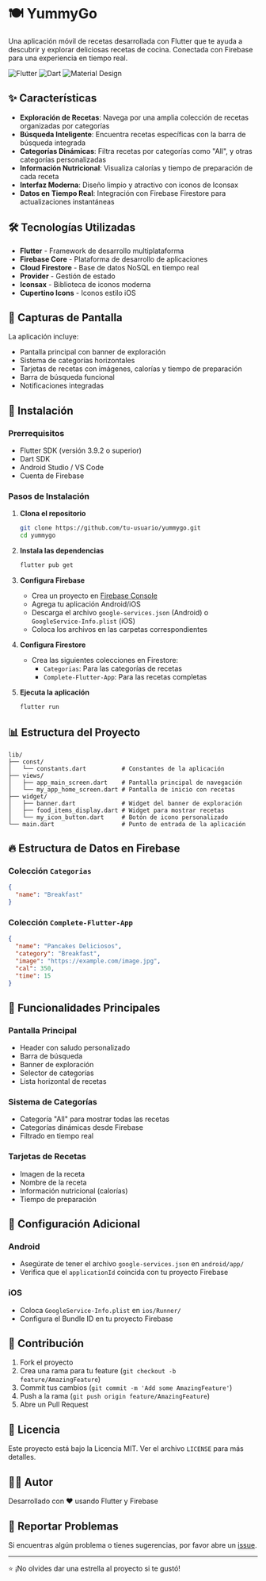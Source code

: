 # 🍽️ YummyGo

Una aplicación móvil de recetas desarrollada con Flutter que te ayuda a descubrir y explorar deliciosas recetas de cocina. Conectada con Firebase para una experiencia en tiempo real.

![Flutter](https://img.shields.io/badge/Flutter-02569B?style=for-the-badge&logo=flutter&logoColor=white)
![Dart](https://img.shields.io/badge/Dart-0175C2?style=for-the-badge&logo=dart&logoColor=white)
![Material Design](https://img.shields.io/badge/Material%20Design-757575?style=for-the-badge&logo=material-design&logoColor=white)

## ✨ Características

- **Exploración de Recetas**: Navega por una amplia colección de recetas organizadas por categorías
- **Búsqueda Inteligente**: Encuentra recetas específicas con la barra de búsqueda integrada
- **Categorías Dinámicas**: Filtra recetas por categorías como "All", y otras categorías personalizadas
- **Información Nutricional**: Visualiza calorías y tiempo de preparación de cada receta
- **Interfaz Moderna**: Diseño limpio y atractivo con iconos de Iconsax
- **Datos en Tiempo Real**: Integración con Firebase Firestore para actualizaciones instantáneas

## 🛠️ Tecnologías Utilizadas

- **Flutter** - Framework de desarrollo multiplataforma
- **Firebase Core** - Plataforma de desarrollo de aplicaciones
- **Cloud Firestore** - Base de datos NoSQL en tiempo real
- **Provider** - Gestión de estado
- **Iconsax** - Biblioteca de iconos moderna
- **Cupertino Icons** - Iconos estilo iOS

## 📱 Capturas de Pantalla

La aplicación incluye:

- Pantalla principal con banner de exploración
- Sistema de categorías horizontales
- Tarjetas de recetas con imágenes, calorías y tiempo de preparación
- Barra de búsqueda funcional
- Notificaciones integradas

## 🚀 Instalación

### Prerrequisitos

- Flutter SDK (versión 3.9.2 o superior)
- Dart SDK
- Android Studio / VS Code
- Cuenta de Firebase

### Pasos de Instalación

1. **Clona el repositorio**

   ```bash
   git clone https://github.com/tu-usuario/yummygo.git
   cd yummygo
   ```

2. **Instala las dependencias**

   ```bash
   flutter pub get
   ```

3. **Configura Firebase**

   - Crea un proyecto en [Firebase Console](https://console.firebase.google.com/)
   - Agrega tu aplicación Android/iOS
   - Descarga el archivo `google-services.json` (Android) o `GoogleService-Info.plist` (iOS)
   - Coloca los archivos en las carpetas correspondientes

4. **Configura Firestore**

   - Crea las siguientes colecciones en Firestore:
     - `Categorias`: Para las categorías de recetas
     - `Complete-Flutter-App`: Para las recetas completas

5. **Ejecuta la aplicación**
   ```bash
   flutter run
   ```

## 📊 Estructura del Proyecto

```
lib/
├── const/
│   └── constants.dart          # Constantes de la aplicación
├── views/
│   ├── app_main_screen.dart    # Pantalla principal de navegación
│   └── my_app_home_screen.dart # Pantalla de inicio con recetas
├── widget/
│   ├── banner.dart             # Widget del banner de exploración
│   ├── food_items_display.dart # Widget para mostrar recetas
│   └── my_icon_button.dart     # Botón de icono personalizado
└── main.dart                   # Punto de entrada de la aplicación
```

## 🔥 Estructura de Datos en Firebase

### Colección `Categorias`

```json
{
  "name": "Breakfast"
}
```

### Colección `Complete-Flutter-App`

```json
{
  "name": "Pancakes Deliciosos",
  "category": "Breakfast",
  "image": "https://example.com/image.jpg",
  "cal": 350,
  "time": 15
}
```

## 🎯 Funcionalidades Principales

### Pantalla Principal

- Header con saludo personalizado
- Barra de búsqueda
- Banner de exploración
- Selector de categorías
- Lista horizontal de recetas

### Sistema de Categorías

- Categoría "All" para mostrar todas las recetas
- Categorías dinámicas desde Firebase
- Filtrado en tiempo real

### Tarjetas de Recetas

- Imagen de la receta
- Nombre de la receta
- Información nutricional (calorías)
- Tiempo de preparación

## 🔧 Configuración Adicional

### Android

- Asegúrate de tener el archivo `google-services.json` en `android/app/`
- Verifica que el `applicationId` coincida con tu proyecto Firebase

### iOS

- Coloca `GoogleService-Info.plist` en `ios/Runner/`
- Configura el Bundle ID en tu proyecto Firebase

## 🤝 Contribución

1. Fork el proyecto
2. Crea una rama para tu feature (`git checkout -b feature/AmazingFeature`)
3. Commit tus cambios (`git commit -m 'Add some AmazingFeature'`)
4. Push a la rama (`git push origin feature/AmazingFeature`)
5. Abre un Pull Request

## 📝 Licencia

Este proyecto está bajo la Licencia MIT. Ver el archivo `LICENSE` para más detalles.

## 👨‍💻 Autor

Desarrollado con ❤️ usando Flutter y Firebase

## 🐛 Reportar Problemas

Si encuentras algún problema o tienes sugerencias, por favor abre un [issue](https://github.com/tu-usuario/yummygo/issues).

---

⭐ ¡No olvides dar una estrella al proyecto si te gustó!

